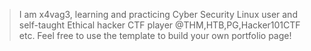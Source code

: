 > I am x4vag3,
learning and practicing Cyber Security
Linux user and self-taught Ethical hacker
CTF player @THM,HTB,PG,Hacker101CTF etc.
Feel free to use the template to build your own portfolio page! 

<!---
Will be pushing my CTF writeups in account of my cyber security exploration and portfolio.
--->
